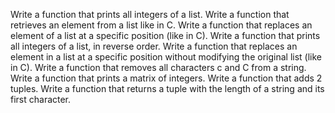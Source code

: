 Write a function that prints all integers of a list.
Write a function that retrieves an element from a list like in C.
Write a function that replaces an element of a list at a specific position (like in C).
Write a function that prints all integers of a list, in reverse order.
Write a function that replaces an element in a list at a specific position without modifying the original list (like in C).
Write a function that removes all characters c and C from a string.
Write a function that prints a matrix of integers.
Write a function that adds 2 tuples.
Write a function that returns a tuple with the length of a string and its first character.
